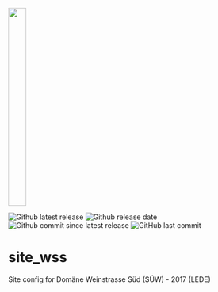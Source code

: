 <a href="url"><img src="https://freifunk-suedwest.de/wp-content/themes/ffsw/images/logo_ws.png" height="400" width="36" ></a>

![Github latest release](https://img.shields.io/github/release/ffsw/site_wss.svg?style=plastic)  ![Github release date](https://img.shields.io/github/release-date/ffsw/site_wss.svg?style=plastic)   ![Github commit since latest release](https://img.shields.io/github/commits-since/ffsw/site_wss/latest.svg?style=plastic)  ![GitHub last commit](https://img.shields.io/github/last-commit/ffsw/site_wss.svg?style=plastic)



# site_wss

Site config for Domäne Weinstrasse Süd (SÜW)  - 2017 (LEDE)
